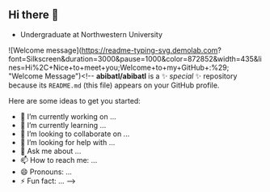 ## Hi there 👋
- Undergraduate at Northwestern University

![Welcome message](https://readme-typing-svg.demolab.com?
font=Silkscreen&duration=3000&pause=1000&color=872852&width=435&lines=Hi%2C+Nice+to+meet+you;Welcome+to+my+GitHub+:%29; "Welcome Message")<!--
**abibatl/abibatl** is a ✨ _special_ ✨ repository because its `README.md` (this file) appears on your GitHub profile.

Here are some ideas to get you started:

- 🔭 I’m currently working on ...
- 🌱 I’m currently learning ...
- 👯 I’m looking to collaborate on ...
- 🤔 I’m looking for help with ...
- 💬 Ask me about ...
- 📫 How to reach me: ...
- 😄 Pronouns: ...
- ⚡ Fun fact: ...
-->
